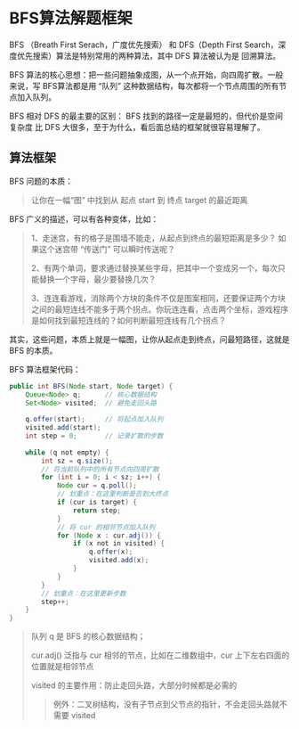 # BFS算法解题框架

BFS （Breath First Serach，广度优先搜索） 和 DFS（Depth First Search，深度优先搜索）算法是特别常用的两种算法，其中 DFS 算法被认为是 回溯算法。

BFS 算法的核心思想：把一些问题抽象成图，从一个点开始，向四周扩散。一般来说，写 BFS算法都是用 “队列” 这种数据结构，每次都将一个节点周围的所有节点加入队列。

 BFS 相对 DFS 的最主要的区别： BFS 找到的路径一定是最短的，但代价是空间复杂度 比 DFS 大很多，至于为什么，看后面总结的框架就很容易理解了。
 
 ## 算法框架
 BFS 问题的本质：
 >让你在一幅“图” 中找到从 起点 start 到 终点 target 的最近距离

BFS 广义的描述，可以有各种变体，比如：
>1、走迷宫，有的格子是围墙不能走，从起点到终点的最短距离是多少？ 如果这个迷宫带 “传送门” 可以瞬时传送呢？
>
>2、有两个单词，要求通过替换某些字母，把其中一个变成另一个，每次只能替换一个字母，最少要替换几次？
>
>3、连连看游戏，消除两个方块的条件不仅是图案相同，还要保证两个方块之间的最短连线不能多于两个拐点。你玩连连看，点击两个坐标，游戏程序是如何找到最短连线的？如何判断最短连线有几个拐点？

其实，这些问题，本质上就是一幅图，让你从起点走到终点，问最短路径，这就是 BFS 的本质。

BFS 算法框架代码：
```java
public int BFS(Node start, Node target) {
    Queue<Node> q;      // 核心数据结构
    Set<Node> visited;  // 避免走回头路
    
    q.offer(start);     // 将起点加入队列
    visited.add(start);
    int step = 0;       // 记录扩散的步数
    
    while (q not empty) {
        int sz = q.size();
        // 将当前队列中的所有节点向四周扩散
        for (int i = 0; i < sz; i++) {
            Node cur = q.poll();
            // 划重点：在这里判断是否到大终点
            if (cur is target) {
                return step;
            }
            // 将 cur 的相邻节点加入队列
            for (Node x : cur.adj()) {
                if (x not in visited) {
                    q.offer(x);
                    visited.add(x);
                }   
            }    
        }
        // 划重点：在这里更新步数
        step++;
    }   
}
```

>队列 q 是 BFS 的核心数据结构；
>
>cur.adj() 泛指与 cur 相邻的节点，比如在二维数组中，cur 上下左右四面的位置就是相邻节点
>
>visited 的主要作用：防止走回头路，大部分时候都是必需的
>>例外：二叉树结构，没有子节点到父节点的指针，不会走回头路就不需要 visited
 
 ## 